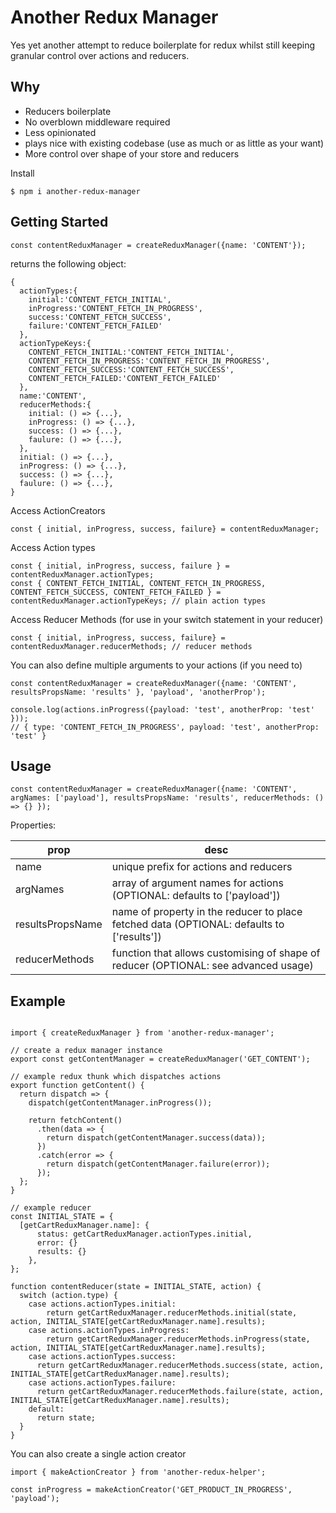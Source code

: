 # Another Redux Manager
Yes yet another attempt to reduce boilerplate for redux whilst still keeping granular control over actions and reducers.

## Why
- Reducers boilerplate
- No overblown middleware required
- Less opinionated
- plays nice with existing codebase (use as much or as little as your want)
- More control over shape of your store and reducers


Install
```
$ npm i another-redux-manager
```

## Getting Started

```
const contentReduxManager = createReduxManager({name: 'CONTENT'});
```

returns the following object:
```
{
  actionTypes:{
    initial:'CONTENT_FETCH_INITIAL',
    inProgress:'CONTENT_FETCH_IN_PROGRESS',
    success:'CONTENT_FETCH_SUCCESS',
    failure:'CONTENT_FETCH_FAILED'
  },
  actionTypeKeys:{
    CONTENT_FETCH_INITIAL:'CONTENT_FETCH_INITIAL',
    CONTENT_FETCH_IN_PROGRESS:'CONTENT_FETCH_IN_PROGRESS',
    CONTENT_FETCH_SUCCESS:'CONTENT_FETCH_SUCCESS',
    CONTENT_FETCH_FAILED:'CONTENT_FETCH_FAILED'
  },
  name:'CONTENT',
  reducerMethods:{
    initial: () => {...},
    inProgress: () => {...},
    success: () => {...},
    faulure: () => {...},
  },
  initial: () => {...},
  inProgress: () => {...},
  success: () => {...},
  faulure: () => {...},
}
```

Access ActionCreators
```
const { initial, inProgress, success, failure} = contentReduxManager;
```

Access Action types
```
const { initial, inProgress, success, failure } = contentReduxManager.actionTypes;
const { CONTENT_FETCH_INITIAL, CONTENT_FETCH_IN_PROGRESS, CONTENT_FETCH_SUCCESS, CONTENT_FETCH_FAILED } = contentReduxManager.actionTypeKeys; // plain action types
```

Access Reducer Methods (for use in your switch statement in your reducer)
```
const { initial, inProgress, success, failure} = contentReduxManager.reducerMethods; // reducer methods
```

You can also define multiple arguments to your actions (if you need to)
```
const contentReduxManager = createReduxManager({name: 'CONTENT', resultsPropsName: 'results' }, 'payload', 'anotherProp');

console.log(actions.inProgress({payload: 'test', anotherProp: 'test' }));
// { type: 'CONTENT_FETCH_IN_PROGRESS', payload: 'test', anotherProp: 'test' }

```


## Usage

```
const contentReduxManager = createReduxManager({name: 'CONTENT', argNames: ['payload'], resultsPropsName: 'results', reducerMethods: () => {} });
```

Properties:

| prop | desc  |
|---|---|
| name  | unique prefix for actions and reducers  |
| argNames  | array of argument names for actions (OPTIONAL: defaults to \['payload'\])  |
| resultsPropsName  | name of property in the reducer to place fetched data (OPTIONAL: defaults to \['results'\]) |
| reducerMethods  | function that allows customising of shape of reducer (OPTIONAL: see advanced usage) |



## Example

```

import { createReduxManager } from 'another-redux-manager';

// create a redux manager instance
export const getContentManager = createReduxManager('GET_CONTENT');

// example redux thunk which dispatches actions
export function getContent() {
  return dispatch => {
    dispatch(getContentManager.inProgress());

    return fetchContent()
      .then(data => {
        return dispatch(getContentManager.success(data));
      })
      .catch(error => {
        return dispatch(getContentManager.failure(error));
      });
  };
}

// example reducer
const INITIAL_STATE = {
  [getCartReduxManager.name]: {
      status: getCartReduxManager.actionTypes.initial,
      error: {}
      results: {}
    },
};

function contentReducer(state = INITIAL_STATE, action) {
  switch (action.type) {
    case actions.actionTypes.initial:
        return getCartReduxManager.reducerMethods.initial(state, action, INITIAL_STATE[getCartReduxManager.name].results);
    case actions.actionTypes.inProgress:
        return getCartReduxManager.reducerMethods.inProgress(state, action, INITIAL_STATE[getCartReduxManager.name].results);
    case actions.actionTypes.success:
      return getCartReduxManager.reducerMethods.success(state, action, INITIAL_STATE[getCartReduxManager.name].results);
    case actions.actionTypes.failure:
      return getCartReduxManager.reducerMethods.failure(state, action, INITIAL_STATE[getCartReduxManager.name].results);
    default:
      return state;
  }
}

```


You can also create a single action creator
```
import { makeActionCreator } from 'another-redux-helper';

const inProgress = makeActionCreator('GET_PRODUCT_IN_PROGRESS', 'payload');
```

